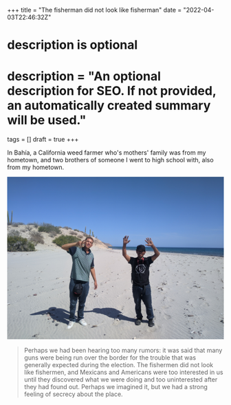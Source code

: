 +++
title = "The fisherman did not look like fisherman"
date = "2022-04-03T22:46:32Z"

#
# description is optional
#
# description = "An optional description for SEO. If not provided, an automatically created summary will be used."

tags = []
draft = true
+++

In Bahía, a California weed farmer who's mothers' family was from my hometown, and two brothers of someone I went to high school with, also from my hometown.


![PXL_20220321_105300786](PXL_20220321_105300786.jpg)

> Perhaps we had been hearing too many rumors: it was said that many guns were being run over the border for the trouble that was generally expected during the election. The fishermen did not look like fishermen, and Mexicans and Americans were too interested in us until they discovered what we were doing and too uninterested after they had found out. Perhaps we imagined it, but we had a strong feeling of secrecy about the place.